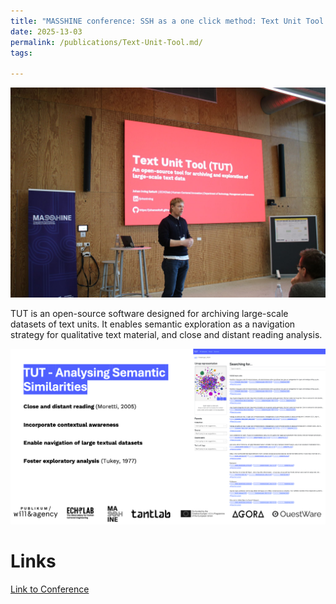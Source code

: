 ```yaml
---
title: "MASSHINE conference: SSH as a one click method: Text Unit Tool (TUT): An open-source tool for archiving and exploration of large-scale text data"
date: 2025-13-03
permalink: /publications/Text-Unit-Tool.md/
tags:

---
```

![etno-machine-1](/images/TUT-johan.jpg)

TUT is an open-source software designed for archiving large-scale datasets of text units. It enables semantic exploration as a navigation strategy for qualitative text material, and close and distant reading analysis. 


![etno-machine-2](/images/TUT-MASSHINE.png)

Links
======
[Link to Conference](https://www.en.ssh.aau.dk/mini-conference-ssh-as-a-one-click-method-e131474#text-unit-tool-(johan-irving-s%C3%B8ltoft,-dtu))





